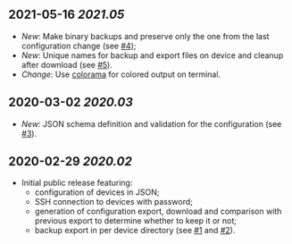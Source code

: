 2021-05-16 _2021.05_
------------------------------------------------------------------------------
* _New_: Make binary backups and preserve only the one from the last
  configuration change (see [#4](https://github.com/gdsotirov/mrcb/issues/4));
* _New_: Unique names for backup and export files on device and cleanup after
  download (see [#5](https://github.com/gdsotirov/mrcb/issues/5)).
* _Change_: Use [colorama](https://pypi.org/project/colorama/) for colored
  output on terminal.

2020-03-02 _2020.03_
------------------------------------------------------------------------------
* _New_: JSON schema definition and validation for the configuration (see
  [#3](https://github.com/gdsotirov/mrcb/issues/3)).

2020-02-29 _2020.02_
------------------------------------------------------------------------------
* Initial public release featuring:
  - configuration of devices in JSON;
  - SSH connection to devices with password;
  - generation of configuration export, download and comparison with previous
    export to determine whether to keep it or not;
  - backup export in per device directory (see
    [#1](https://github.com/gdsotirov/mrcb/issues/1) and
    [#2](https://github.com/gdsotirov/mrcb/issues/2)).

